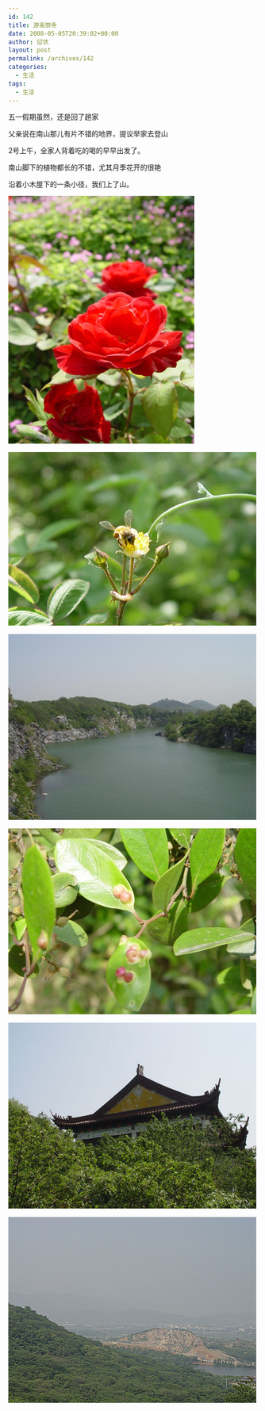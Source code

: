 ```yaml
---
id: 142
title: 游高崇寺
date: 2008-05-05T20:39:02+00:00
author: 愆伏
layout: post
permalink: /archives/142
categories:
  - 生活
tags:
  - 生活
---
```

五一假期虽然，还是回了趟家
  
父亲说在南山那儿有片不错的地界，提议举家去登山
  
2号上午，全家人背着吃的喝的早早出发了。
  
南山脚下的植物都长的不错，尤其月季花开的很艳
  
沿着小木屋下的一条小径，我们上了山。

<a href="/wp-content/uploads/200805/05_203937_flower.jpg" target="_blank"><img class="alignnone" src="/wp-content/uploads/200805/05_203937_flower.jpg" alt="" width="375" height="500" /></a>
  
<!--more-->


  
<a href="/wp-content/uploads/200805/05_203944_bee.jpg" target="_blank"><img src="/wp-content/uploads/200805/05_203944_bee.jpg" alt="/wp-content/uploads/200805/05_203944_bee.jpg" /></a>

<a href="/wp-content/uploads/200805/05_203951_lake.jpg" target="_blank"><img src="/wp-content/uploads/200805/05_203951_lake.jpg" alt="/wp-content/uploads/200805/05_203951_lake.jpg" /></a>

<a href="/wp-content/uploads/200805/05_204000_leaf.jpg" target="_blank"><img src="/wp-content/uploads/200805/05_204000_leaf.jpg" alt="/wp-content/uploads/200805/05_204000_leaf.jpg" /></a>

<a href="/wp-content/uploads/200805/05_204406_tower.jpg" target="_blank"><img src="/wp-content/uploads/200805/05_204406_tower.jpg" alt="/wp-content/uploads/200805/05_204406_tower.jpg" /></a>

<a href="/wp-content/uploads/200805/05_204416_moutain.jpg" target="_blank"><img src="/wp-content/uploads/200805/05_204416_moutain.jpg" alt="/wp-content/uploads/200805/05_204416_moutain.jpg" /></a>